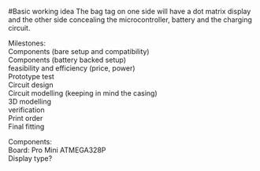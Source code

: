 #Basic working idea
The bag tag on one side will have a dot matrix display and the other side concealing the microcontroller,
battery and the charging circuit.  
  
Milestones:  
Components (bare setup and compatibility)  
Components (battery backed setup)  
feasibility and efficiency (price, power)  
Prototype test  
Circuit design  
Circuit modelling (keeping in mind the casing)  
3D modelling  
verification  
Print order  
Final fitting  

Components:  
Board: Pro Mini ATMEGA328P  
Display type? 
